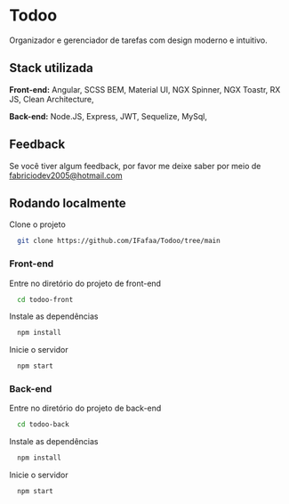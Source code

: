 # Todoo

Organizador e gerenciador de tarefas com design moderno e intuitivo.

## Stack utilizada

**Front-end:** Angular, SCSS BEM, Material UI, NGX Spinner, NGX Toastr, RX JS, Clean Architecture,

**Back-end:** Node.JS, Express, JWT, Sequelize, MySql,


## Feedback

Se você tiver algum feedback, por favor me deixe saber por meio de fabriciodev2005@hotmail.com


## Rodando localmente

Clone o projeto

```bash
  git clone https://github.com/IFafaa/Todoo/tree/main
```
### Front-end

Entre no diretório do projeto de front-end

```bash
  cd todoo-front
```

Instale as dependências

```bash
  npm install
```

Inicie o servidor

```bash
  npm start
```

### Back-end

Entre no diretório do projeto de back-end

```bash
  cd todoo-back
```

Instale as dependências

```bash
  npm install
```

Inicie o servidor

```bash
  npm start
```


